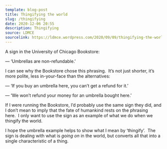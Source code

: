 ```yaml
---
template: blog-post
title: Thingifying the world
slug: /thingifying
date: 2020-12-06 20:55
description: Thingifying
source: LDMCE
sourcelink: https://ldmce.wordpress.com/2020/09/09/thingifying-the-world-ii/
---
```

A sign in the University of Chicago Bookstore:

— ‘Umbrellas are non-refundable.’

I can see why the Bookstore chose this phrasing.  It’s not just shorter, it’s more polite, less in-your-face than the alternatives:

— ‘If you buy an umbrella here, you can’t get a refund for it.’

— ‘We won’t refund your money for an umbrella bought here.’

If I were running the Bookstore, I’d probably use the same sign they did, and I don’t mean to imply that the fate of humankind rests on the phrasing here.  I only want to use the sign as an example of what we do when we thingify the world.

I hope the umbrella example helps to show what I mean by ‘thingify’.  The sign is dealing with what is *going on* in the world, but converts all that into a single characteristic of a thing.